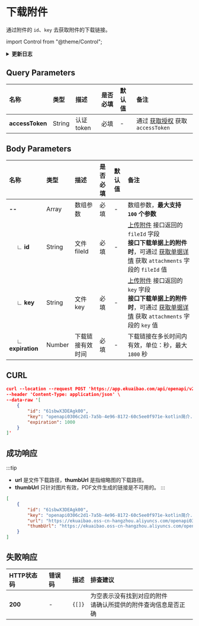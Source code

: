 # 下载附件
通过附件的 `id`、`key` 去获取附件的下载链接。

import Control from "@theme/Control";

<Control
method="POST"
url="/api/openapi/v2/attachment/downloadurls"
/>

<details>
<summary><b>更新日志</b></summary>
<div>

- [**1.6.3**](/updateLog/update-log#163) 
    - 🐞 优化了接口 **HTTP 500** 错误，输出报错信息。

</div>
</details>

## Query Parameters

| 名称 | 类型 | 描述 | 是否必填 | 默认值 | 备注 |
| :--- | :--- | :--- | :--- |:--- | :--- |
| **accessToken** | String | 认证token | 必填 | - | 通过 [获取授权](/docs/open-api/getting-started/auth) 获取 `accessToken` |

## Body Parameters

| 名称 | 类型 | 描述       | 是否必填 | 默认值 | 备注                                                                                                                                                                                    |
| :--- | :--- |:---------| :--- |:--- |:--------------------------------------------------------------------------------------------------------------------------------------------------------------------------------------|
| **--**                   | Array  | 数组参数     | 必填  | - | 数组参数，**最大支持 `100` 个参数**                                                                                                                                                               |
| **&emsp; ∟ id**         | String | 文件fileId | 必填 | - | [上传附件](/docs/open-api/attachment/attachment-upload) 接口返回的 `fileId` 字段<br/>**接口下载单据上的附件时**，可通过 [获取单据详情](/docs/open-api/flows/get-forms-details-byCode) 获取 `attachments` 字段的 `fileId` 值 |
| **&emsp; ∟ key**        | String | 文件key    | 必填 | - | [上传附件](/docs/open-api/attachment/attachment-upload) 接口返回的 `key` 字段<br/>**接口下载单据上的附件时**，可通过 [获取单据详情](/docs/open-api/flows/get-forms-details-byCode) 获取 `attachments` 字段的 `key` 值       |
| **&emsp; ∟ expiration** | Number | 下载链接有效时间 | 必填 | - | 下载链接在多长时间内有效，单位：秒，最大 `1800` 秒                                                                                                                                                         |

## CURL
```json
curl --location --request POST 'https://app.ekuaibao.com/api/openapi/v2/attachment/downloadurls?accessToken=UvsbtOEHTsk000' \
--header 'Content-Type: application/json' \
--data-raw '[
    {
        "id": "61sbwX3DEAgk00",
        "key": "openapi0306c2d1-7a5b-4e96-8172-60c5ee0f971e-kotlin简介.docx",
        "expiration": 1000
    }
]'
```

## 成功响应
:::tip
- **url** 是文件下载路径，**thumbUrl** 是指缩略图的下载路径。
- **thumbUrl** 只针对图片有效，PDF文件生成的链接是不可用的。
:::

```json
[
    {
        "id": "61sbwX3DEAgk00",
        "key": "openapi0306c2d1-7a5b-4e96-8172-60c5ee0f971e-kotlin简介.docx",
        "url": "https://ekuaibao.oss-cn-hangzhou.aliyuncs.com/openapi0306c2d1-7a5b-4e96-8172-60c5ee0f971e-kotlin%E7%AE%80%E4%BB%8B.docx?Expires=1599099810&OSSAccessKeyId=STS.NUTdxysMYQXwZApA734jgqnJb&Signature=wTRfcimdrHhXbL3efe8MftOSOmo%3D&security-token=CAIS8AF1q6Ft5B2yfSjIr5bhL8LNnpJ45pqcWGfBpTdmOOVLnqvhgDz2IHlPdHZhBekYtPszmW9Z6%2FsdlqF%2BSIJETEbNapPbRkWwXEXzDbDasumZsJYm6vT8a0XxZjf%2F2MjNGZabKPrWZvaqbX3diyZ32sGUXD6%2BXlujQ%2Fbr4NwdGbZxZASjaidcD9p7PxZrrNRgVUHcLvGwKBXn8AGyZQhKwlMk1zojtf7lmpTMtUuE0ALAp7VL99irEP%2BNdNJxOZpzadCx0dFte7DJuCwqsEERpPgn0PUao2ib447MXgQO%2BXScOu%2FT6cZ0MBRpwUXA2EKANZEagAFRCqgjZY6QvIiWMtTWb7UIfba4ebfujIHa7cn7sA3r0vGyNUnObhl5H5zW4cc%2FM%2FiHehACg83wRu189TUg4Qt5MRZ0KuYre7mpa4NWPJpcILHkRjLBR2YoL6Z27iqhNbtcZoezq%2B4ky3N60IIaXhUoYJcteXtru12W%2BiLzfiB%2FuA%3D%3D",
        "thumbUrl": "https://ekuaibao.oss-cn-hangzhou.aliyuncs.com/openapi0306c2d1-7a5b-4e96-8172-60c5ee0f971e-kotlin%E7%AE%80%E4%BB%8B.docx?Expires=1599099810&OSSAccessKeyId=STS.NUTdxysMYQXwZApA734jgqnJb&Signature=evQnFfd4YhL5zkFMovDl9ZfVdlw%3D&x-oss-process=image%2Fresize%2Cw_120%2Ch_120&security-token=CAIS8AF1q6Ft5B2yfSjIr5bhL8LNnpJ45pqcWGfBpTdmOOVLnqvhgDz2IHlPdHZhBekYtPszmW9Z6%2FsdlqF%2BSIJETEbNapPbRkWwXEXzDbDasumZsJYm6vT8a0XxZjf%2F2MjNGZabKPrWZvaqbX3diyZ32sGUXD6%2BXlujQ%2Fbr4NwdGbZxZASjaidcD9p7PxZrrNRgVUHcLvGwKBXn8AGyZQhKwlMk1zojtf7lmpTMtUuE0ALAp7VL99irEP%2BNdNJxOZpzadCx0dFte7DJuCwqsEERpPgn0PUao2ib447MXgQO%2BXScOu%2FT6cZ0MBRpwUXA2EKANZEagAFRCqgjZY6QvIiWMtTWb7UIfba4ebfujIHa7cn7sA3r0vGyNUnObhl5H5zW4cc%2FM%2FiHehACg83wRu189TUg4Qt5MRZ0KuYre7mpa4NWPJpcILHkRjLBR2YoL6Z27iqhNbtcZoezq%2B4ky3N60IIaXhUoYJcteXtru12W%2BiLzfiB%2FuA%3D%3D"
    }
]
```

## 失败响应

| HTTP状态码 | 错误码 | 描述 | 排查建议 |
| :--- | :--- | :--- | :--- |
| **200** | - | `{[]}` | 为空表示没有找到对应的附件<br/>请确认所提供的附件查询信息是否正确 | 


